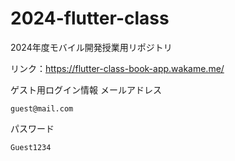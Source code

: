 # 2024-flutter-class
2024年度モバイル開発授業用リポジトリ 

リンク：https://flutter-class-book-app.wakame.me/ 

ゲスト用ログイン情報
メールアドレス
```
guest@mail.com
``` 
パスワード
```
Guest1234
```
